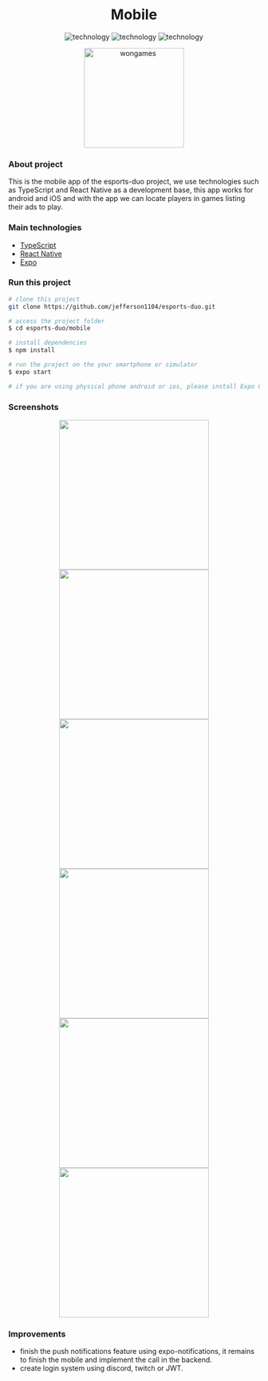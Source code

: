 <div align="center" style="margin-bottom: 20px;">
  <h1>Mobile</h1>
  <p align="center">
    <img alt="technology" src="https://img.shields.io/badge/TypeScript-007ACC?style=for-the-badge&logo=typescript&logoColor=white">
    <img alt="technology" src="https://img.shields.io/badge/React_Native-20232A?style=for-the-badge&logo=react&logoColor=61DAFB">
    <img alt="technology" src="https://img.shields.io/badge/Expo-1B1F23?style=for-the-badge&logo=expo&logoColor=white">
  </p> 

  <img alt="wongames" src="./assets/adaptive-icon.png" width="200"/>
</div>

### About project
This is the mobile app of the esports-duo project, we use technologies such as TypeScript and React Native as a development base, this app works for android and iOS and with the app we can locate players in games listing their ads to play.


### Main technologies
- [TypeScript](https://www.typescriptlang.org/docs/)
- [React Native](https://reactnative.dev/)
- [Expo](https://expo.dev/)


### Run this project
```bash
# clone this project
git clone https://github.com/jefferson1104/esports-duo.git

# access the project folder
$ cd esports-duo/mobile

# install dependencies
$ npm install

# run the project on the your smartphone or simulator
$ expo start

# if you are using physical phone android or ios, please install Expo Go app!
```

### Screenshots
<p align="center">
  <img src="./assets/screenshots/screenshots-01.png" width="300">
  <img src="./assets/screenshots/screenshots-02.png" width="300">
  <img src="./assets/screenshots/screenshots-03.png" width="300">
  <img src="./assets/screenshots/screenshots-04.png" width="300">
  <img src="./assets/screenshots/screenshots-05.png" width="300">
  <img src="./assets/screenshots/screenshots-06.png" width="300">
</p>



### Improvements
- finish the push notifications feature using expo-notifications, it remains to finish the mobile and implement the call in the backend.
- create login system using discord, twitch or JWT.

